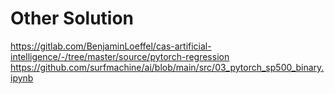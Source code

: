 # Other Solution
https://gitlab.com/BenjaminLoeffel/cas-artificial-intelligence/-/tree/master/source/pytorch-regression
https://github.com/surfmachine/ai/blob/main/src/03_pytorch_sp500_binary.ipynb